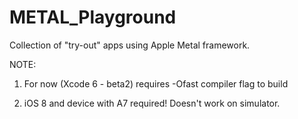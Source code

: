 METAL_Playground
===================

Collection of "try-out" apps using Apple Metal framework. 

NOTE: 
1. For now (Xcode 6 - beta2) requires -Ofast compiler flag to build 

 
2. iOS 8 and device with A7 required! Doesn't work on simulator.
